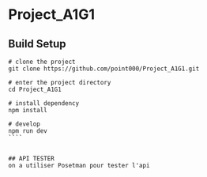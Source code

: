 # Project_A1G1
## Build Setup

`````
# clone the project
git clone https://github.com/point000/Project_A1G1.git

# enter the project directory
cd Project_A1G1

# install dependency
npm install

# develop
npm run dev
````


## API TESTER 
on a utiliser Posetman pour tester l'api 
